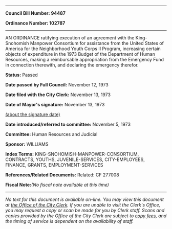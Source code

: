 

********

**Council Bill Number: 94487**
   
**Ordinance Number: 102787**
********

 AN ORDINANCE ratifying execution of an agreement with the King-Snohomish Manpower Consortium for assistance from the United States of America for the Neighborhood Youth Corps II Program, increasing certain objects of expenditure in the 1973 Budget of the Department of Human Resources, making a reimbursable appropriation from the Emergency Fund in connection therewith, and declaring the emergency therefor.

**Status:** Passed
   
**Date passed by Full Council:** November 12, 1973
   
**Date filed with the City Clerk:** November 13, 1973
   
**Date of Mayor's signature:** November 13, 1973
   
[(about the signature date)](/~public/approvaldate.htm)
   
   
   
**Date introduced/referred to committee:** November 5, 1973
   
**Committee:** Human Resources and Judicial
   
**Sponsor:** WILLIAMS
   
   
**Index Terms:** KING-SNOHOMISH-MANPOWER-CONSORTIUM, CONTRACTS, YOUTHS, JUVENILE-SERVICES, CITY-EMPLOYEES, FINANCE, GRANTS, EMPLOYMENT-SERVICES

**References/Related Documents:** Related: CF 277008

**Fiscal Note:**_(No fiscal note available at this time)_
********

_No text for this document is available on-line. You may view this document at [the Office of the City Clerk](http://www.seattle.gov/leg/clerk/contactUs.htm). If you are unable to visit the Clerk's Office, you may request a copy or scan be made for you by Clerk staff. Scans and copies provided by the Office of the City Clerk are subject to [copy fees](http://clerk.seattle.gov/~public/clerkfees.htm), and the timing of service is dependent on the availability of staff._

